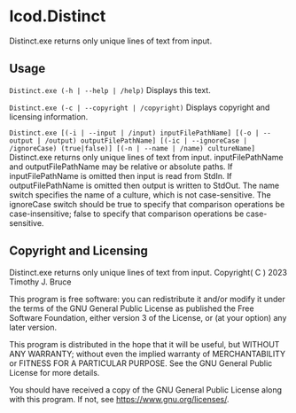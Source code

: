 # Icod.Distinct
Distinct.exe returns only unique lines of text from input.

## Usage
`Distinct.exe (-h | --help | /help)`
Displays this text.

`Distinct.exe (-c | --copyright | /copyright)`
Displays copyright and licensing information.

`Distinct.exe [(-i | --input | /input) inputFilePathName] [(-o | --output | /output) outputFilePathName] [(-ic | --ignoreCase | /ignoreCase) (true|false)] [(-n | --name | /name) cultureName]`
Distinct.exe returns only unique lines of text from input.
inputFilePathName and outputFilePathName may be relative or absolute paths.
If inputFilePathName is omitted then input is read from StdIn.
If outputFilePathName is omitted then output is written to StdOut.
The name switch specifies the name of a culture, which is not case-sensitive.
The ignoreCase switch should be true to specify that comparison operations be case-insensitive; false to specify that comparison operations be case-sensitive.

## Copyright and Licensing
Distinct.exe returns only unique lines of text from input.
Copyright( C ) 2023 Timothy J. Bruce

This program is free software: you can redistribute it and/or modify
it under the terms of the GNU General Public License as published 
the Free Software Foundation, either version 3 of the License, or
(at your option) any later version.

This program is distributed in the hope that it will be useful,
but WITHOUT ANY WARRANTY; without even the implied warranty of
MERCHANTABILITY or FITNESS FOR A PARTICULAR PURPOSE.  See the
GNU General Public License for more details.

You should have received a copy of the GNU General Public License
along with this program.  If not, see <https://www.gnu.org/licenses/>.

